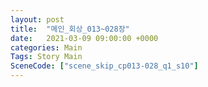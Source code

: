 ```yaml
---
layout: post
title:  "메인_회상_013~028장"
date:   2021-03-09 09:00:00 +0000
categories: Main
Tags: Story Main
SceneCode: ["scene_skip_cp013-028_q1_s10"]
---
```

